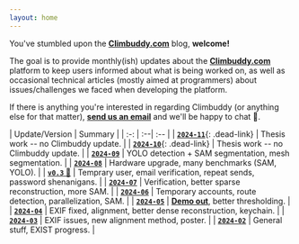 ```yaml
---
layout: home
---
```



You've stumbled upon the **[Climbuddy.com](https://climbuddy.com/)** blog, **welcome!**

The goal is to provide monthly(ish) updates about the **[Climbuddy.com](https://climbuddy.com/)** platform to keep users informed about what is being worked on, as well as occasional technical articles (mostly aimed at programmers) about issues/challenges we faced when developing the platform.

If there is anything you're interested in regarding Climbuddy (or anything else for that matter), [**send us an email**](mailto:contact@climbuddy.com) and we'll be happy to chat 🙂.

<div class="spacer"></div>

<!--
<div class="table-container" markdown="1">

|  <i class="fa-solid fa-calendar"></i>   | `1.` | `2.` | `3.` | `4.` | `5.` | `6.` | `7.` | `8.` | `9.` | `10.` | `11.` | `12.` |
| :-: | :-:| :-: | :-: | :-: | :-: | :-: | :-: | :-: | :-: | :-: | :-: | :-: |
| **`2024`** | ╱ | **[<i class="fa-solid fa-link"></i>](/february-2024-update/)** | **[<i class="fa-solid fa-link"></i>](/march-2024-update/)** | **[<i class="fa-solid fa-link"></i>](/april-2024-update/)** | **[<i class="fa-solid fa-link"></i>](/may-2024-update/)** | **[<i class="fa-solid fa-link"></i>](/june-2024-update/)** | **[<i class="fa-solid fa-link"></i>](/july-2024-update/)** | **[<i class="fa-solid fa-link"></i>](/august-2024-update/)** | <i class="fa-solid fa-screwdriver-wrench"></i> | … | … | … |

</div>
-->

<div class="table-container" markdown="1">

| Update/Version | Summary |
| :-: | :--| :-- |
| [**`2024-11`**](){: .dead-link} | Thesis work -- no Climbuddy update. |
| [**`2024-10`**](){: .dead-link} | Thesis work -- no Climbuddy update. |
| [**`2024-09`**](/september-2024-update/) | YOLO detection + SAM segmentation, mesh segmentation. |
| [**`2024-08`**](/august-2024-update/) | Hardware upgrade, many benchmarks (SAM, YOLO). |
| [**`v0.3` 🎉**](/roadmap#03) | Temprary user, email verification, repeat sends, password shenanigans. |
| [**`2024-07`**](/july-2024-update/) | Verification, better sparse reconstruction, more SAM. |
| [**`2024-06`**](/june-2024-update/) | Temporary accounts, route detection, parallelization, SAM. |
| [**`2024-05`**](/may-2024-update/) | **[Demo out](https://climbuddy.com)**, better thresholding. |
| [**`2024-04`**](/april-2024-update/) | EXIF fixed, alignment, better dense reconstruction, keychain. |
| [**`2024-03`**](/march-2024-update/) | EXIF issues, new alignment method, poster. |
| [**`2024-02`**](/february-2024-update/) | General stuff, EXIST progress. |

</div>
